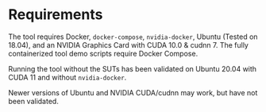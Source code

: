 # Requirements
The tool requires Docker, `docker-compose`, `nvidia-docker`, Ubuntu (Tested on 18.04), and an NVIDIA Graphics Card with CUDA 10.0 & cudnn 7.
The fully containerized tool demo scripts require Docker Compose.

Running the tool without the SUTs has been validated on Ubuntu 20.04 with CUDA 11 and without `nvidia-docker`.

Newer versions of Ubuntu and NVIDIA CUDA/cudnn may work, but have not been validated.
